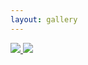```yaml
---
layout: gallery
---
```

<div class="gallery_index_collections">
<a href="/gallery/art_heart_0.html"><img src="/img/gallery_collections/art_heart/thum.jpg">
<a href="/gallery/robots_0.html"><img src="/img/gallery_collections/robots/thum.jpg">
</div>